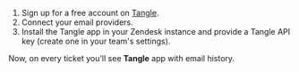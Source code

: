 1. Sign up for a free account on [Tangle](https://tangle.soy?ref=zm).
2. Connect your email providers.
3. Install the Tangle app in your Zendesk instance and provide a Tangle API key (create one in your team's settings).

Now, on every ticket you'll see **Tangle** app with email history.